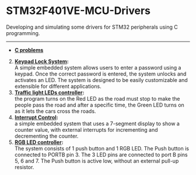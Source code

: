 # STM32F401VE-MCU-Drivers
Developing and simulating some drivers for STM32 peripherals using C programming.

---
- **[C problems](https://github.com/omarshaban02/C_problems)**
2. **[Keypad Lock System](https://github.com/omarshaban02/STM32F401VE-Password_Security_System):**\
A simple embedded system allows users to enter a password using a keypad. Once the correct password is entered,
the system unlocks and activates an LED. The system is designed to be easily customizable and extensible for different applications.
3. **[Traffic light LEDs controller](https://github.com/omarshaban02/STM32F401VE-Traffic_Control_System):**\
the program turns on the Red LED as the road must stop to make the people pass the road and after a specific time, the Green LED turns on as it lets the cars cross the roads.
3. **[Interrupt Control](https://github.com/omarshaban02/STM32F401VE-Interrupt_Control):**\
a simple embedded system that uses a 7-segment display to show a counter value, with external interrupts for incrementing and decrementing the counter.
4. **[RGB LED controller](https://github.com/omarshaban02/STM32F401VE-RGB_LED-Interfacing):**\
The system consists of 1 push button and 1 RGB LED. The Push button is connected to PORTB pin 3.
The 3 LED pins are connected to port B pins 5, 6 and 7. The Push button is active low, without an external pull-up resistor.

